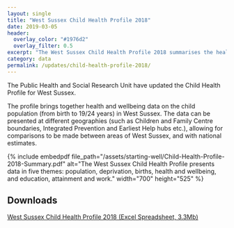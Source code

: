 ```yaml
---
layout: single
title: "West Sussex Child Health Profile 2018"
date: 2019-03-05
header: 
  overlay_color: "#1976d2"
  overlay_filter: 0.5
excerpt: "The West Sussex Child Health Profile 2018 summarises the health and wellbeing of children (aged 0 to 19/24 years) in West Sussex."
category: data
permalink: /updates/child-health-profile-2018/
---
```


The Public Health and Social Research Unit have updated the Child Health Profile for West Sussex.

The profile brings together health and wellbeing data on the child population (from birth to 19/24 years) in West Sussex. The data can be presented at different geographies (such as Children and Family Centre boundaries, Integrated Prevention and Earliest Help hubs etc.), allowing for comparisons to be made between areas of West Sussex, and with national estimates. 

{% include embedpdf file_path="/assets/starting-well/Child-Health-Profile-2018-Summary.pdf" alt="The West Sussex Child Health Profile presents data in five themes: population, deprivation, births, health and wellbeing, and education, attainment and work." width="700" height="525" %}

## Downloads
  [West Sussex Child Health Profile 2018 (Excel Spreadsheet, 3.3Mb)](/assets/starting-well/West-Sussex-Child-Health-Profile-2018.xlsx)
